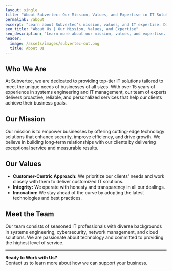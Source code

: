 ```yaml
---
layout: single
title: "About Subvertec: Our Mission, Values, and Expertise in IT Solutions"
permalink: /about
excerpt: "Learn about Subvertec's mission, values, and IT expertise. Discover the team driving innovation and success in tailored IT solutions for businesses."
seo_title: "About Us | Our Mission, Values, and Expertise"
seo_description: "Learn more about our mission, values, and expertise. Discover what drives us and sets us apart in the industry. Get to know the team behind our success."
header:
  image: /assets/images/subvertec-cut.png
  title: About Us
---
```

## Who We Are

At Subvertec, we are dedicated to providing top-tier IT solutions tailored to meet the unique needs of businesses of all sizes. With over 15 years of experience in systems engineering and IT management, our team of experts delivers proactive, reliable, and personalized services that help our clients achieve their business goals.

## Our Mission

Our mission is to empower businesses by offering cutting-edge technology solutions that enhance security, improve efficiency, and drive growth. We believe in building long-term relationships with our clients by delivering exceptional service and measurable results.

## Our Values

- **Customer-Centric Approach:** We prioritize our clients' needs and work closely with them to deliver customized IT solutions.
- **Integrity:** We operate with honesty and transparency in all our dealings.
- **Innovation:** We stay ahead of the curve by adopting the latest technologies and best practices.

## Meet the Team

Our team consists of seasoned IT professionals with diverse backgrounds in systems engineering, cybersecurity, network management, and cloud solutions. We are passionate about technology and committed to providing the highest level of service.

---

**Ready to Work with Us?**  
Contact us to learn more about how we can support your business.


